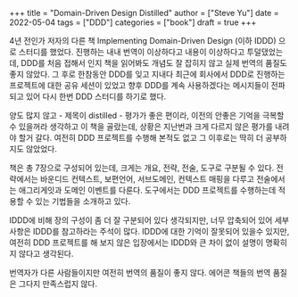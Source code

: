 +++
title = "Domain-Driven Design Distilled"
author = ["Steve Yu"]
date = 2022-05-04
tags = ["DDD"]
categories = ["book"]
draft = true
+++

4년 전인가 저자의 다른 책 Implementing Domain-Driven Design (이하 IDDD) 으로 스터디를 했었다. 진행하는 내내 번역이 이상하다고 내용이 이상하다고 투덜댔었는데, DDD를 처음 접해서 인지 책을 읽어봐도 개념도 잘 잡히지 않고 실제 번역의 품질도 좋지 않았다. 그 후로 한참동안 DDD를 잊고 지내다 최근에 회사에서 DDD로 진행하는 프로젝트에 대한 공유 세션이 있었고 향후 DDD를 계속 사용하겠다는 메시지들이 전파되고 있어 다시 한번 DDD 스터디를 하기로 했다.

양도 많지 않고 - 제목이 distilled - 평가가 좋은 편이라, 이전의 안좋은 기억을 극복할 수 있을꺼라 생각하고 이 책을 골랐는데, 상황은 지난번과 크게 다르지 않은 평가를 내려야 할거 갈다. 여전히 DDD 프로젝트를 수행해 본적도 없고 그 이후로는 딱히 더 공부하지도 않았었다.

책은 총 7장으로 구성되어 있는데, 크게는 개요, 전략, 전술, 도구로 구분될 수 있다. 전략에서는 바운디드 컨텍스트, 보편언어, 서브도메인, 컨텍스트 매핑을 다루고 전술에서는 애그리게잇과 도메인 이벤트를 다룬다. 도구에서는 DDD 프로젝트를 수행하는데 적용할 수 있는 기법들을 소개하고 있다.

IDDD에 비해 장의 구성이 좀 더 잘 구분되어 있다 생각되지만, 너무 압축되어 있어 세부 사항은 IDDD를 참고하라는 주석이 많다. IDDD에 대한 기억이 잘못되어 있을수 있지만, 여전히 DDD 프로젝트를 해 보지 않은 입장에서는 IDDD와 큰 차이 없이 설명이 명확히지 않다고 생각된다.

번역자가 다른 사람들이지만 여전히 번역의 품질이 좋지 않다. 에어콘 책들의 번역 품질은 그다지 만족스럽지 않다.
